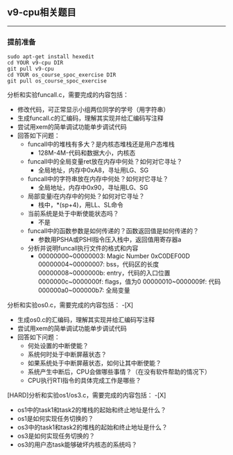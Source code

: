 ## v9-cpu相关题目
---

### 提前准备
```
sudo apt-get install hexedit
cd YOUR v9-cpu DIR
git pull v9-cpu 
cd YOUR os_course_spoc_exercise DIR
git pull os_course_spoc_exercise
```

分析和实验funcall.c，需要完成的内容包括： 

 - 修改代码，可正常显示小组两位同学的学号（用字符串） 
 - 生成funcall.c的汇编码，理解其实现并给汇编码写注释
 - 尝试用xem的简单调试功能单步调试代码
 - 回答如下问题：
   - funcall中的堆栈有多大？是内核态堆栈还是用户态堆栈
     - 128M-4M-代码和数据大小，内核态
   - funcall中的全局变量ret放在内存中何处？如何对它寻址？
     - 全局地址，内存中0xA8，寻址用LG、SG
   - funcall中的字符串放在内存中何处？如何对它寻址？
     - 全局地址，内存中0x90，寻址用LG、SG
   - 局部变量i在内存中的何处？如何对它寻址？
     - 栈中，*(sp+4)，用LL、SL命令
   - 当前系统是处于中断使能状态吗？
     - 不是
   - funcall中的函数参数是如何传递的？函数返回值是如何传递的？
     - 参数用PSHA或PSHI指令压入栈中，返回值用寄存器a
   - 分析并说明funcall执行文件的格式和内容
     - 00000000~00000003: Magic Number 0xC0DEF00D
     00000004~00000007: bss，代码区的长度
     00000008~0000000b: entry，代码的入口位置
     0000000c~0000000f: flags，值为0
     00000010~0000009f: 代码
     000000a0~000000b7: 全局变量
　

分析和实验os0.c，需要完成的内容包括： 
-[X]

 - 生成os0.c的汇编码，理解其实现并给汇编码写注释
 - 尝试用xem的简单调试功能单步调试代码
 - 回答如下问题：
   - 何处设置的中断使能？   
   - 系统何时处于中断屏蔽状态？
   - 如果系统处于中断屏蔽状态，如何让其中断使能？
   - 系统产生中断后，CPU会做哪些事情？（在没有软件帮助的情况下）
   - CPU执行RTI指令的具体完成工作是哪些？

[HARD]分析和实验os1/os3.c，需要完成的内容包括： 
-[X]
 
 - os1中的task1和task2的堆栈的起始和终止地址是什么？
 - os1是如何实现任务切换的？
 - os3中的task1和task2的堆栈的起始和终止地址是什么？
 - os3是如何实现任务切换的？
 - os3的用户态task能够破坏内核态的系统吗？